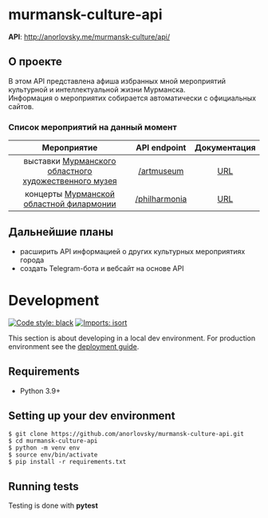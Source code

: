 # murmansk-culture-api

**API**: http://anorlovsky.me/murmansk-culture/api/

## О проекте
В этом API представлена афиша избранных мной мероприятий культурной и интеллектуальной жизни Мурманска.  
Информация о мероприятих собирается автоматически с официальных сайтов.

### Список мероприятий на данный момент

| Мероприятие 	| API endpoint 	| Документация 	|
|:---:	|:---:	|:---:	|
| выставки  [Мурманского областного художественного музея](https://artmmuseum.ru/) 	| [/artmuseum](https://anorlovsky.me/murmansk-culture/api/artmuseum) 	| [URL](https://anorlovsky.me/murmansk-culture/api/#operation/get_artmuseum_exhibitions_artmuseum_get) 	|
| концерты [Мурманской областной филармонии](https://www.murmansound.ru/) 	| [/philharmonia](https://anorlovsky.me/murmansk-culture/api/philharmonia) 	| [URL](https://anorlovsky.me/murmansk-culture/api/#operation/get_philharmonia_concerts_philharmonia_get) 	|

## Дальнейшие планы
- расширить API информацией о других культурных мероприятиях города  
- создать Telegram-бота и вебсайт на основе API

# Development
[![Code style: black](https://img.shields.io/badge/code%20style-black-000000.svg)](https://github.com/psf/black)
[![Imports: isort](https://img.shields.io/badge/%20imports-isort-%231674b1?style=flat&labelColor=ef8336)](https://pycqa.github.io/isort/)

This section is about developing in a local dev environment. For production environment see the [deployment guide](deployment/README.md).

## Requirements
- Python 3.9+

## Setting up your dev environment
```shell
$ git clone https://github.com/anorlovsky/murmansk-culture-api.git
$ cd murmansk-culture-api
$ python -m venv env
$ source env/bin/activate
$ pip install -r requirements.txt
```
## Running tests
Testing is done with **pytest**
